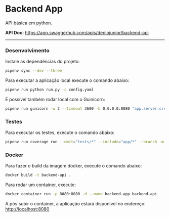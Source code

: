 # Backend App

API básica em python.

**API Doc:** https://app.swaggerhub.com/apis/deniojunior/backend-api

---

### Desenvolvimento

Instale as deṕendências do projeto:
```bash
pipenv sync --dev --three
```

Para executar a aplicação local execute o comando abaixo:

```bash
pipenv run python run.py -c config.yaml
```

É possível também rodar local com o Guinicorn:

```bash
pipenv run gunicorn -w 2 --timeout 3600 -b 0.0.0.0:8080 "app.server:create_app(config='config.yaml')"
```

### Testes
Para executar os testes, execute o comando abaixo:

```bash
pipenv run coverage run --omit="tests/*" --include="app/*" --branch -m unittest discover -s tests/unit -p "*_test.py"
```

### Docker

Para fazer o build da imagem docker, execute o comando abaixo:

```bash
docker build -t backend-api .
```

Para rodar um container, execute:

```bash
docker container run -p 8080:8080 -d --name backend-app backend-api
```

A pós subir o container, a aplicação estará disponível no endereço: [http://localhost:8080](http://localhost:8080)
